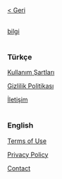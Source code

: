 [< Geri](../../..)
<br><br>

[bilgi](../../../bilgiWeb)
<br><br>

### Türkçe

[Kullanım Şartları](terms/termsUse-tr.md)

[Gizlilik Politikası](privacy/privacyPolicy-tr.md)

[İletişim](mailto:info.sleepybug@gmail.com)
<br><br>

### English

[Terms of Use](terms/termsUse-en.md)

[Privacy Policy](privacy/privacyPolicy-en.md)

[Contact](mailto:info.sleepybug@gmail.com)
